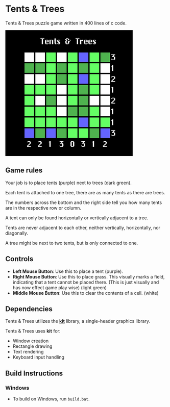 # Tents & Trees

Tents & Trees puzzle game written in 400 lines of c code.

![](readme/Tents_N_Trees.png)

## Game rules
Your job is to place tents (purple) next to trees (dark green).

Each tent is attached to one tree, there are as many tents as there are trees.

The numbers across the bottom and the right side tell you how many tents are in the respective row or column.

A tent can only be found horizontally or vertically adjacent to a tree.

Tents are never adjacent to each other, neither vertically, horizontally, nor diagonally.

A tree might be next to two tents, but is only connected to one.

## Controls
- **Left Mouse Button**: Use this to place a tent (purple).
- **Right Mouse Button**: Use this to place grass. This visually marks a field, indicating that a tent cannot be placed there. (This is just visually and has now effect game play wise) (light green)
- **Middle Mouse Button**: Use this to clear the contents of a cell. (white)

## Dependencies

Tents & Trees utilizes the **[kit](https://github.com/rxi/kit)** library, a
single-header graphics library.

Tents & Trees uses **kit** for:

- Window creation
- Rectangle drawing
- Text rendering
- Keyboard input handling

## Build Instructions

### Windows

- To build on Windows, run `build.bat`.

